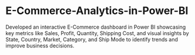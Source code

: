 # E-Commerce-Analytics-in-Power-BI
Developed an interactive E-Commerce dashboard in Power BI showcasing key metrics like Sales, Profit, Quantity, Shipping Cost, and visual insights by State, Country, Market, Category, and Ship Mode to identify trends and improve business decisions.

